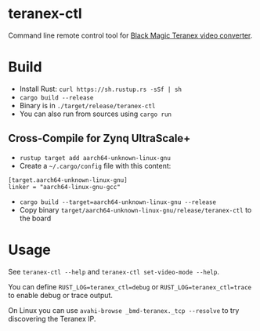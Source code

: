 teranex-ctl
===========

Command line remote control tool for [Black Magic Teranex video converter](https://www.blackmagicdesign.com/products/teranex).

# Build
- Install Rust: `curl https://sh.rustup.rs -sSf | sh`
- `cargo build --release`
- Binary is in `./target/release/teranex-ctl`
- You can also run from sources using `cargo run`

## Cross-Compile for Zynq UltraScale+
- `rustup target add aarch64-unknown-linux-gnu`
- Create a `~/.cargo/config` file with this content:
```
[target.aarch64-unknown-linux-gnu]
linker = "aarch64-linux-gnu-gcc"
```
- `cargo build --target=aarch64-unknown-linux-gnu --release`
- Copy binary `target/aarch64-unknown-linux-gnu/release/teranex-ctl` to the board

# Usage
See `teranex-ctl --help` and `teranex-ctl set-video-mode --help`.

You can define `RUST_LOG=teranex_ctl=debug` or `RUST_LOG=teranex_ctl=trace` to enable debug or trace output.

On Linux you can use `avahi-browse _bmd-teranex._tcp --resolve` to try discovering the Teranex IP.
